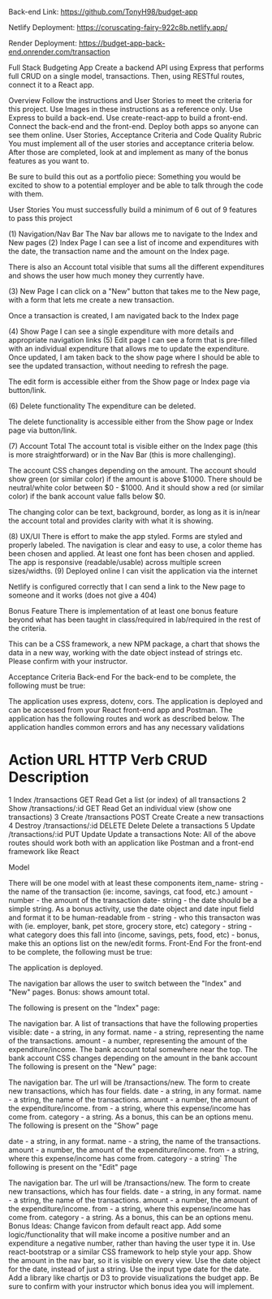 Back-end Link: https://github.com/TonyH98/budget-app

Netlify Deployment: https://coruscating-fairy-922c8b.netlify.app/

Render Deployment: https://budget-app-back-end.onrender.com/transaction




Full Stack Budgeting App
Create a backend API using Express that performs full CRUD on a single model, transactions. Then, using RESTful routes, connect it to a React app.





Overview
Follow the instructions and User Stories to meet the criteria for this project. Use Images in these instructions as a reference only.
Use Express to build a back-end.
Use create-react-app to build a front-end.
Connect the back-end and the front-end.
Deploy both apps so anyone can see them online.
User Stories, Acceptance Criteria and Code Quality Rubric
You must implement all of the user stories and acceptance criteria below. After those are completed, look at and implement as many of the bonus features as you want to.

Be sure to build this out as a portfolio piece: Something you would be excited to show to a potential employer and be able to talk through the code with them.

User Stories
You must successfully build a minimum of 6 out of 9 features to pass this project

(1) Navigation/Nav Bar
The Nav bar allows me to navigate to the Index and New pages
(2) Index Page
I can see a list of income and expenditures with the date, the transaction name and the amount on the Index page.

There is also an Account total visible that sums all the different expenditures and shows the user how much money they currently have.

(3) New Page
I can click on a "New" button that takes me to the New page, with a form that lets me create a new transaction.

Once a transaction is created, I am navigated back to the Index page

(4) Show Page
I can see a single expenditure with more details and appropriate navigation links
(5) Edit page
I can see a form that is pre-filled with an individual expenditure that allows me to update the expenditure. Once updated, I am taken back to the show page where I should be able to see the updated transaction, without needing to refresh the page.

The edit form is accessible either from the Show page or Index page via button/link.

(6) Delete functionality
The expenditure can be deleted.

The delete functionality is accessible either from the Show page or Index page via button/link.

(7) Account Total
The account total is visible either on the Index page (this is more straightforward) or in the Nav Bar (this is more challenging).

The account CSS changes depending on the amount. The account should show green (or similar color) if the amount is above $1000. There should be neutral/white color between $0 - $1000. And it should show a red (or similar color) if the bank account value falls below $0.

The changing color can be text, background, border, as long as it is in/near the account total and provides clarity with what it is showing.

(8) UX/UI
There is effort to make the app styled. Forms are styled and properly labeled. The navigation is clear and easy to use, a color theme has been chosen and applied. At least one font has been chosen and applied. The app is responsive (readable/usable) across multiple screen sizes/widths.
(9) Deployed online
I can visit the application via the internet

Netlify is configured correctly that I can send a link to the New page to someone and it works (does not give a 404)

Bonus Feature
There is implementation of at least one bonus feature beyond what has been taught in class/required in lab/required in the rest of the criteria.

This can be a CSS framework, a new NPM package, a chart that shows the data in a new way, working with the date object instead of strings etc. Please confirm with your instructor.

Acceptance Criteria
Back-end
For the back-end to be complete, the following must be true:

The application uses express, dotenv, cors.
The application is deployed and can be accessed from your React front-end app and Postman.
The application has the following routes and work as described below.
The application handles common errors and has any necessary validations
#	Action	URL	HTTP Verb	CRUD	Description
1	Index	/transactions	GET	Read	Get a list (or index) of all transactions
2	Show	/transactions/:id	GET	Read	Get an individual view (show one transactions)
3	Create	/transactions	POST	Create	Create a new transactions
4	Destroy	/transactions/:id	DELETE	Delete	Delete a transactions
5	Update	/transactions/:id	PUT	Update	Update a transactions
Note: All of the above routes should work both with an application like Postman and a front-end framework like React

Model

There will be one model with at least these components
item_name- string - the name of the transaction (ie: income, savings, cat food, etc.)
amount -number - the amount of the transaction
date- string - the date should be a simple string. As a bonus activity, use the date object and date input field and format it to be human-readable
from - string - who this transacton was with (ie. employer, bank, pet store, grocery store, etc)
category - string - what category does this fall into (income, savings, pets, food, etc) - bonus, make this an options list on the new/edit forms.
Front-End
For the front-end to be complete, the following must be true:

The application is deployed.

The navigation bar allows the user to switch between the "Index" and "New" pages. Bonus: shows amount total.

The following is present on the "Index" page:

The navigation bar.
A list of transactions that have the following properties visible:
date - a string, in any format.
name - a string, representing the name of the transactions.
amount - a number, representing the amount of the expenditure/income.
The bank account total somewhere near the top.
The bank account CSS changes depending on the amount in the bank account
The following is present on the "New" page:

The navigation bar.
The url will be /transactions/new.
The form to create new transactions, which has four fields.
date - a string, in any format.
name - a string, the name of the transactions.
amount - a number, the amount of the expenditure/income.
from - a string, where this expense/income has come from.
category - a string. As a bonus, this can be an options menu.
The following is present on the "Show" page

date - a string, in any format.
name - a string, the name of the transactions.
amount - a number, the amount of the expenditure/income.
from - a string, where this expense/income has come from.
category - a string`
The following is present on the "Edit" page

The navigation bar.
The url will be /transactions/new.
The form to create new transactions, which has four fields.
date - a string, in any format.
name - a string, the name of the transactions.
amount - a number, the amount of the expenditure/income.
from - a string, where this expense/income has come from.
category - a string. As a bonus, this can be an options menu.
Bonus Ideas:
Change favicon from default react app.
Add some logic/functionality that will make income a positive number and an expenditure a negative number, rather than having the user type it in.
Use react-bootstrap or a similar CSS framework to help style your app.
Show the amount in the nav bar, so it is visible on every view.
Use the date object for the date, instead of just a string.
Use the input type date for the date.
Add a library like chartjs or D3 to provide visualizations the budget app.
Be sure to confirm with your instructor which bonus idea you will implement.